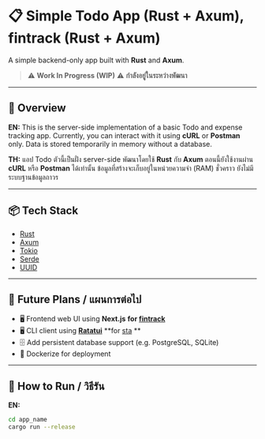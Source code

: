 # 📋 Simple Todo App (Rust + Axum), fintrack (Rust + Axum)

A simple backend-only app built with **Rust** and **Axum**.

> ⚠️ **Work In Progress (WIP)**
> ⚠️ **กำลังอยู่ในระหว่างพัฒนา**

---

## 📌 Overview

**EN:**
This is the server-side implementation of a basic Todo and expense tracking app.
Currently, you can interact with it using **cURL** or **Postman** only.
Data is stored temporarily in memory without a database.

**TH:**
แอป Todo ตัวนี้เป็นฝั่ง server-side พัฒนาโดยใช้ **Rust** กับ **Axum**
ตอนนี้ยังใช้งานผ่าน **cURL** หรือ **Postman** ได้เท่านั้น
ข้อมูลที่สร้างจะเก็บอยู่ในหน่วยความจำ (RAM) ชั่วคราว ยังไม่มีระบบฐานข้อมูลถาวร

---

## 📦 Tech Stack

- [Rust](https://www.rust-lang.org/)
- [Axum](https://github.com/tokio-rs/axum)
- [Tokio](https://tokio.rs/)
- [Serde](https://serde.rs/)
- [UUID](https://docs.rs/uuid/)

---

## 🚧 Future Plans / แผนการต่อไป

- 🖥️ Frontend web UI using **Next.js** **for [fintrack](https://github.com/dvloplerz/github_resume/fintrack.git)**
- 🖥️ CLI client using **[Ratatui](https://ratatui.rs/)** **for [sta](https://github.com/dvloplerz/github_resume/simple-todo.git) **
- 🗄️ Add persistent database support (e.g. PostgreSQL, SQLite)  
- 🐳 Dockerize for deployment

---

## 📖 How to Run / วิธีรัน

**EN:**

```bash
cd app_name
cargo run --release
